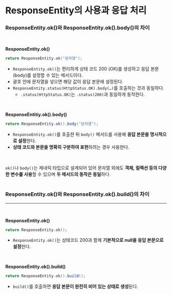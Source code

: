 # ResponseEntity의 사용과 응답 처리

### ResponseEntity.ok()와 ResponseEntity.ok().body()의 차이
<br>

**ResponseEntity.ok()**  

```java
return ResponseEntity.ok("문자열");
```

- `ResponseEntity.ok()`는 편리하게 상태 코드 200 (OK)를 생성하고 응답 본문(body)를 설정할 수 있는 메서드이다.
- 괄호 안에 문자열을 넣으면 해당 값이 응답 본문에 설정된다.
- `ResponseEntity.status(HttpStatus.OK).body(…)`를 호출하는 것과 동일하다.
    - `.status(HttpStatus.OK)`는 `.status(200)`과 동일하게 동작한다.
 
<br>

**ResponseEntitiy.ok().body()**  

```java
return ResponseEntity.ok().body("문자열");
```

- `ResponseEntity.ok()`를 호출한 뒤 `body()` 메서드를 사용해 **응답 본문을 명시적으로 설정**한다.
- **상태 코드와 본문을 명확히 구분하여 표현**하려는 경우 사용한다.

<br>

`ok()`나 `body()`는 제네릭 타입으로 설계되어 있어 문자열 외에도 **객체, 컬렉션 등의 다양한 변수를 사용**할 수 있으며 **두 메서드의 동작은 동일**하다.<br>
<br>
### ResponseEntity.ok()와 ResponseEntity.ok().build()의 차이
---

<br>

**ResponseEntity.ok()**  

```java
return ResponseEntity.ok();
```

- `ResponseEntity.ok()`는 상태코드 200과 함께 **기본적으로 null을 응답 본문으로 설정**한다.

<br>

**ResponseEntity.ok().build()**  

```java
return ResponseEntity.ok().build();
```

- `build()`를 호출하면 **응답 본문이 완전히 비어 있는 상태로 생성**된다.
